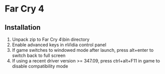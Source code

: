 Far Cry 4
=========

Installation
------------

1. Unpack zip to Far Cry 4\bin directory
2. Enable advanced keys in nVidia control panel
3. If game switches to windowed mode after launch, press alt+enter to switch back to full screen
4. If using a recent driver version >= 347.09, press ctrl+alt+F11 in game to disable compatibility mode
